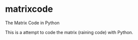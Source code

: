 # matrixcode
The Matrix Code in Python

This is a attempt to code the matrix (raining code) with Python.
